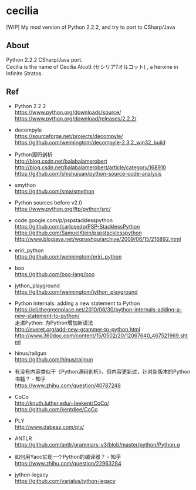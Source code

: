 # cecilia
[WIP] My mod version of Python 2.2.2, and try to port to CSharp/Java

## About  
Python 2.2.2 CSharp/Java port.   
Cecilia is the name of Cecilia Alcott (セシリア?オルコット) , a heroine in Infinite Stratos.  

## Ref  
* Python 2.2.2  
https://www.python.org/downloads/source/  
https://www.python.org/download/releases/2.2.2/  

* decompyle  
https://sourceforge.net/projects/decompyle/  
https://github.com/weimingtom/decompyle-2.3.2_win32_build  

* Python源码剖析  
http://blog.csdn.net/balabalamerobert  
http://blog.csdn.net/balabalamerobert/article/category/168910  
https://github.com/shishujuan/python-source-code-analysis  

* smython  
https://github.com/sma/smython  

* Python sources before v2.0  
https://www.python.org/ftp/python/src/  

* code.google.com/p/pspstacklesspython  
https://github.com/carlosedp/PSP-StacklessPython  
https://github.com/SamuelKlein/pspstacklesspython  
http://www.blogjava.net/wqnashqu/archive/2009/06/15/216892.html  

* eriri_python  
https://github.com/weimingtom/eriri_python  

* boo  
https://github.com/boo-lang/boo  

* jython_playground  
https://github.com/weimingtom/jython_playground  

* Python internals: adding a new statement to Python  
https://eli.thegreenplace.net/2010/06/30/python-internals-adding-a-new-statement-to-python/  
走进Python: 为Python增加新语法  
http://everet.org/add-new-grammer-to-python.html  
http://www.360doc.com/content/15/0502/20/12067640_467521969.shtml  

* hinus/railgun  
https://github.com/hinus/railgun  

* 有没有内容类似于《Python源码剖析》，但内容更新过，针对新版本的Python书籍？ - 知乎  
https://www.zhihu.com/question/40787248  

* CoCo  
http://knuth.luther.edu/~leekent/CoCo/  
https://github.com/kentdlee/CoCo  

* PLY  
http://www.dabeaz.com/ply/  

* ANTLR  
https://github.com/antlr/grammars-v3/blob/master/python/Python.g  

* 如何用Yacc实现一个Python的编译器？ - 知乎  
https://www.zhihu.com/question/22963284  

* jython-legacy  
https://github.com/varialus/jython-legacy  


